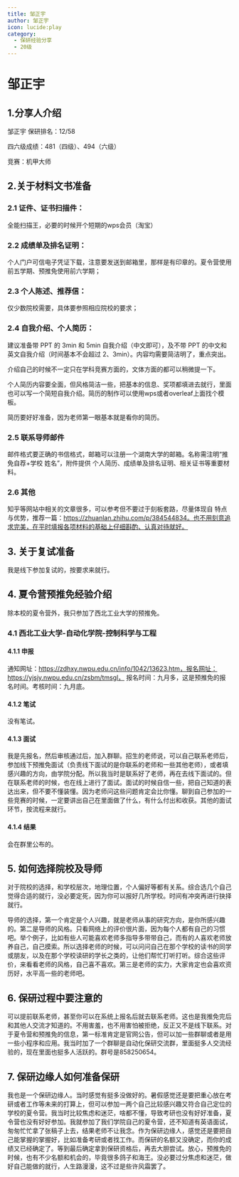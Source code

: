 ```yaml
---
title: 邹正宇
author: 邹正宇
icon: lucide:play
category:
  - 保研经验分享
  - 20级
---
```


# 邹正宇

## 1.分享人介绍

邹正宇   保研排名：12/58

四六级成绩：481（四级）、494（六级） 

竞赛：机甲大师

## 2.关于材料文书准备

### 2.1 证件、证书扫描件：

全能扫描王，必要的时候开个短期的wps会员（淘宝） 

### 2.2 成绩单及排名证明：

个人门户可信电子凭证下载，注意要发送到邮箱里，那样是有印章的。夏令营使用前五学期、预推免使用前六学期； 

### 2.3 个人陈述、推荐信：

仅少数院校需要，具体要参照相应院校的要求； 

### 2.4 自我介绍、个人简历：

建议准备带 PPT 的 3min 和 5min 自我介绍（中文即可），及不带 PPT 的中文和英文自我介绍（时间基本不会超过 2、3min）。内容均需要简洁明了，重点突出。 

介绍自己的时候不一定只在学科竞赛方面的，文体方面的都可以稍微提一下。

个人简历内容要全面，但风格简洁一些，把基本的信息、奖项都填进去就行，里面也可以写一个简短自我介绍。简历的制作可以使用wps或者overleaf上面找个模板。

简历要好好准备，因为老师第一眼基本就是看你的简历。

### 2.5 联系导师邮件

邮件格式要正确的书信格式，邮箱可以注册一个湖南大学的邮箱。名称需注明“推免自荐+学校 姓名”，附件提供 个人简历、成绩单及排名证明、相关证书等重要材料。 

### 2.6 其他

知乎等网站中相关的文章很多，可以参考但不要过于刻板套路，尽量体现自 特点与优势，推荐一篇：https://zhuanlan.zhihu.com/p/384544834。也不用刻意追求完美，在平时填报各项材料的基础上仔细斟酌、认真对待就好。

## 3. 关于复试准备

我是线下参加复试的，按要求来就行。

## **4.** 夏令营预推免经验介绍

除本校的夏令营外，我只参加了西北工业大学的预推免。

### 4.1 西北工业大学-自动化学院-控制科学与工程

#### 4.1.1 申报

通知网址：https://zdhxy.nwpu.edu.cn/info/1042/13623.htm，报名网址：https://yjsjy.nwpu.edu.cn/zsbm/tmsgl， 报名时间：九月多，这是预推免的报名时间。考核时间：九月底。

#### 4.1.2 笔试

没有笔试。

#### 4.1.3 面试

我是先报名，然后审核通过后，加入群聊。招生的老师说，可以自己联系老师后，参加线下预推免面试（负责线下面试的是你联系的老师和一些其他老师），或者填感兴趣的方向，由学院分配。所以我当时是联系好了老师，再在去线下面试的。但在联系老师的时候，也在线上进行了面试。面试的时候自信一些，把自己知道的表达出来，但不要不懂装懂。因为老师问这些问题肯定会比你懂。聊到自己参加的一些竞赛的时候，一定要讲出自己在里面做了什么，有什么付出和收获。其他的面试环节，按流程来就行。

#### 4.1.4 结果

会在群里公布的。

## **5.**  如何选择院校及导师

对于院校的选择，和学校层次，地理位置，个人偏好等都有关系。综合选几个自己觉得合适的就行，没必要定死，因为你可以报好几所学校。时间有冲突再进行抉择就行。

导师的选择，第一个肯定是个人兴趣，就是老师从事的研究方向，是你所感兴趣的。第二是导师的风格。只看网络上的评价很片面，因为每个人都有自己的习惯吧。举个例子，比如有些人可能喜欢老师多指导多带带自己，而有的人喜欢老师放养自己，自己摸索。所以选择老师的时候，可以问问自己在那个学校的读书的同学或朋友，以及在那个学校读研的学长之类的，让他们帮忙打听打听。综合这些评价，来看看老师的风格，自己喜不喜欢。第三是老师的实力，大家肯定也会喜欢资历好，水平高一些的老师吧。

## 6. 保研过程中要注意的

可以提前联系老师，甚至你可以在系统上报名后就去联系老师。这也是我推免完后和其他人交流才知道的。不用害羞，也不用害怕被拒绝，反正又不是线下联系。对于夏令营和预推免的信息，第一标准肯定是官网公告，但可以加一些群聊或者是用一些小程序和应用。我当时加了一个群聊是自动化保研交流群，里面挺多人交流经验的，现在里面也挺多人活跃的。群号是858250654。

## 7. 保研边缘人如何准备保研

我也是一个保研边缘人。当时感觉有挺多没做好的。暑假感觉还是要把重心放在考研或者工作等未来的打算上，但可以参加一两个自己比较感兴趣又符合自己定位的学校的夏令营。我当时比较焦虑和迷茫，啥都不懂，导致考研也没有好好准备，夏令营也没有好好参加。我就参加了我们学院自己的夏令营，还不知道有英语面试，匆匆忙忙拿了张稿子上去，结果老师不让我念。作为保研边缘人，感觉还是要把自己能掌握的掌握好，比如准备考研或者找工作。而保研的名额又没确定，而你的成绩又已经确定了。等到最后确定拿到保研资格后，再去大胆尝试。放心，预推免的时候，也有不少名额和机会的，毕竟很多鸽子和海王。没必要过分焦虑和迷茫，做好自己能做的就行，人生路漫漫，这不过是些许风霜罢了。

